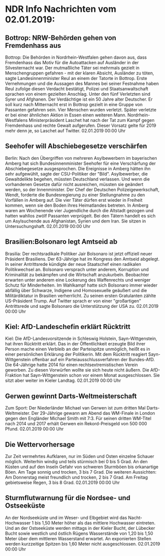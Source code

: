 # NDR Info Nachrichten vom 02.01.2019:


## Bottrop: NRW-Behörden gehen von Fremdenhass aus
Bottrop:	Die Behörden in Nordrhein-Westfalen gehen davon aus, dass Fremdenhass das Motiv für die Autoattacken auf Ausländer in der Silvesternacht war. Der mutmaßliche Täter sei mehrmals gezielt in Menschengruppen gefahren - mit der klaren Absicht, Ausländer zu töten, sagte Landesinnenminister Reul an einem der Tatorte in Bottrop. Erste Vernehmungen und die Aussagen des Mannes bei seiner Festnahme haben Reul zufolge diesen Verdacht bestätigt, Polizei und Staatsanwaltschaft sprachen von einem gezielten Anschlag. Unter den fünf Verletzten sind Syrer und Afghanen. Der Verdächtige ist ein 50 Jahre alter Deutscher. Er soll kurz nach Mitternacht erst in Bottrop gezielt in eine Gruppe von Passanten gefahren sein. Vier Menschen wurden verletzt. Später verletzte er bei einer ähnlichen Aktion in Essen einen weiteren Mann. Nordrhein-Westfalens Ministerpräsident Laschet hat nach der Tat zum Kampf gegen Fremdenhass und rechte Gewalt aufgerufen. Dieser Vorsatz gelte für 2019 mehr denn je, so Laschet auf Twitter. 02.01.2019 00:00 Uhr 

## Seehofer will Abschiebegesetze verschärfen
Berlin: Nach den Übergriffen von mehreren Asylbewerbern im bayerischen Amberg hat sich Bundesinnenminister Seehofer für eine Verschärfung der Abschiebegesetze ausgesprochen. Die Ereignisse in Amberg hätten ihn sehr aufgewühlt, sagte der CSU-Politiker der "Bild". Asylbewerber, die Gewaltdelikte begehen, müssten Deutschland verlassen. Und wenn die vorhandenen Gesetze dafür nicht ausreichen, müssten sie geändert werden, so der Innenminister. Der Chef der Deutschen Polizeigewerkschaft, Wendt, forderte die Bundesregierung zu einer Stellungnahme zu den Vorfällen in Amberg auf. Die vier Täter dürfen erst wieder in Freiheit kommen, wenn sie den Boden ihres Heimatlandes betreten. In Amberg waren am Wochenende vier Jugendliche durch die Altstadt gezogen und hatten wahllos zwölf Passanten verprügelt. Bei den Tätern handelt es sich um Asylsuchende aus Afghanistan, Syrien und dem Iran. Sie sitzen in Untersuchungshaft. 02.01.2019 00:00 Uhr 

## Brasilien:Bolsonaro legt Amtseid ab
Brasilia: Der rechtsradikale Politiker Jair Bolsonaro ist jetzt offiziell neuer Präsident Brasiliens. Der 63-Jährige hat im Kongress den Amtseid abgelegt. In seiner Antrittsrede kündigte der neue Staatschef einen radikalen Politikwechsel an. Bolsonaro versprach unter anderem, Korruption und Kriminalität zu bekämpfen und die Wirtschaft anzukurbeln. Beobachter erwarten unter anderem eine Lockerung des Waffenrechts und weniger Schutz für Minderheiten. Im Wahlkampf hatte sich Bolsonaro immer wieder abfällig über Schwarze, Indigene und Homosexuelle geäußert und die Militärdiktatur in Brasilien verherrlicht. Zu seinen ersten Gratulanten zählte US-Präsident Trump. Auf Twitter sprach er von einer "großartigen" Antrittsrede und sagte Bolsonaro die Unterstützung der USA zu. 02.01.2019 00:00 Uhr 

## Kiel: AfD-Landeschefin erklärt Rücktritt
Kiel: Die AfD-Landesvorsitzende in Schleswig Holstein, Sayn-Wittgenstein, hat ihren Rücktritt erklärt. Das in der Öffentlichkeit erzeugte Bild ihrer Person mache einen Verbleib an der Parteispitze unmöglich, heißt es in einer persönlichen Erklärung der Politikerin. Mit dem Rücktritt reagiert Sayn-Wittgenstein offenbar auf ein Parteiausschlussverfahren der Bundes-AfD. Die 64-Jährige hatte 2014 für einen rechtsextremistischen Verein geworben. Zu diesen Vorwürfen wollte sie sich heute nicht äußern. Die AfD-Fraktion hat Sayn-Wittgenstein schon vor einem Monat ausgeschlossen. Sie sitzt aber weiter im Kieler Landtag. 02.01.2019 00:00 Uhr 

## Gerwen gewinnt Darts-Weltmeisterschaft
Zum Sport: Der Niederländer Michael van Gerwen ist zum dritten Mal Darts-Weltmeister. Der 29-Jährige gewann am Abend das WM-Finale in London gegen den Engländer Michael Smith mit 7:3. Für seinen dritten WM-Titel nach 2014 und 2017 erhält Gerwen ein Rekord-Preisgeld von 500 000 Pfund. 02.01.2019 00:00 Uhr 

## Die Wettervorhersage
Zur Zeit vermehrtes Aufklaren, nur im Süden und Osten einzelne Schauer möglich. Weiterhin windig und teils stürmisch bei 0 bis 5 Grad. An den Küsten und auf den Inseln Gefahr von schweren Sturmböen bis orkanartige Böen. Am Tage sonnig und trocken, 3 bis 7 Grad. Die weiteren Aussichten: Am Donnerstag meist freundlich und trocken, 2 bis 7 Grad. Am Freitag gebietsweise Regen, 3 bis 8 Grad. 02.01.2019 00:00 Uhr 

## Sturmflutwarnung für die Nordsee- und Ostseeküste
An der Nordseeküste und im Weser- und Elbgebiet wird das Nacht-Hochwasser 1 bis 1,50 Meter höher als das mittlere Hochwasser eintreten. Und an der Ostseeküste werden mittags in der Kieler Bucht, der Lübecker Bucht sowie westlich und östlich Rügens Wasserstände von 1,20 bis 1,50 Meter über dem mittleren Wasserstand erwartet. An exponierten Stellen werden kurzzeitige Spitzen bis 1,60 Meter nicht ausgeschlossen. 02.01.2019 00:00 Uhr 

